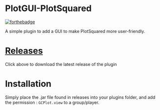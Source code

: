 # PlotGUI-PlotSquared
[![forthebadge](http://forthebadge.com/images/badges/built-with-love.svg)](https://github.com/PaddyWagon/PlotGUI-PlotSquared)

A simple plugin to add a GUI to make PlotSquared more user-friendly.

# [Releases](https://github.com/PaddyWagon/PlotGUI-PlotSquared/releases)
Click above to download the latest release of the plugin 

# Installation
Simply place the .jar file found in releases into your plugins folder, and add the permission : `GCPlot.view` to a group/player. 

